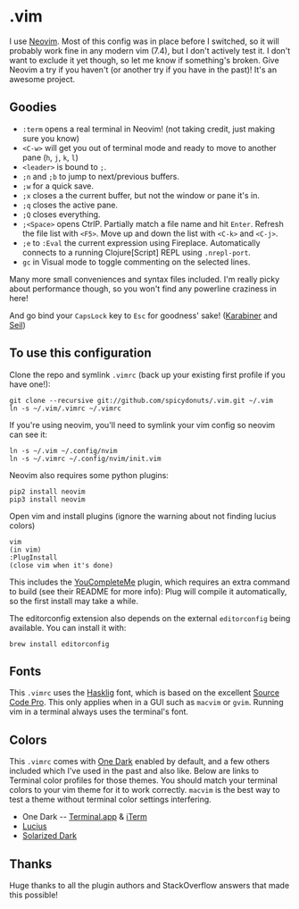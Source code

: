 .vim
====

I use [Neovim](http://neovim.io).  Most of this config was in place before I switched, so it will probably work fine in any modern vim (7.4), but I don't actively test it.  I don't want to exclude it yet though, so let me know if something's broken.
Give Neovim a try if you haven't (or another try if you have in the past)!  It's an awesome project.


Goodies
----
* `:term` opens a real terminal in Neovim! (not taking credit, just making sure you know)
* `<C-w>` will get you out of terminal mode and ready to move to another pane (`h`, `j`, `k`, `l`)
* `<leader>` is bound to `;`.
* `;n` and `;b` to jump to next/previous buffers.
* `;w` for a quick save.
* `;x` closes a the current buffer, but not the window or pane it's in.
* `;q` closes the active pane.
* `;Q` closes everything.
* `;<Space>` opens CtrlP.  Partially match a file name and hit `Enter`.  Refresh the file list with `<F5>`.  Move up and down the list with `<C-k>` and `<C-j>`.
* `;e` to `:Eval` the current expression using Fireplace.  Automatically connects to a running Clojure[Script] REPL using `.nrepl-port`.
* `gc` in Visual mode to toggle commenting on the selected lines.

Many more small conveniences and syntax files included.  I'm really picky about performance though, so you won't find any powerline craziness in here!

And go bind your `CapsLock` key to `Esc` for goodness' sake! ([Karabiner](https://pqrs.org/osx/karabiner/) and [Seil](https://pqrs.org/osx/karabiner/seil.html.en))


To use this configuration
----
Clone the repo and symlink `.vimrc` (back up your existing first profile if you have one!):

```shell
git clone --recursive git://github.com/spicydonuts/.vim.git ~/.vim
ln -s ~/.vim/.vimrc ~/.vimrc
```

If you're using neovim, you'll need to symlink your vim config so neovim can see it:

```shell
ln -s ~/.vim ~/.config/nvim
ln -s ~/.vimrc ~/.config/nvim/init.vim
```

Neovim also requires some python plugins:

```shell
pip2 install neovim
pip3 install neovim
```

Open vim and install plugins (ignore the warning about not finding lucius colors)
```shell
vim
(in vim)
:PlugInstall
(close vim when it's done)
```

This includes the [YouCompleteMe](https://github.com/Valloric/YouCompleteMe) plugin, which requires an extra command to build (see their README for more info):
Plug will compile it automatically, so the first install may take a while.

The editorconfig extension also depends on the external `editorconfig` being available.  You can install it with:
```shell
brew install editorconfig
```


Fonts
----
This `.vimrc` uses the [Hasklig](https://github.com/i-tu/Hasklig/) font, which is based on the excellent [Source Code Pro](http://adobe-fonts.github.io/source-code-pro/).
This only applies when in a GUI such as `macvim` or `gvim`.  Running vim in a terminal always uses the terminal's font.


Colors
----
This `.vimrc` comes with [One Dark]() enabled by default, and a few others included which I've used in the past and also like.  Below are links to Terminal color profiles for those themes.  You should match your terminal colors to your vim theme for it to work correctly.  `macvim` is the best way to test a theme without terminal color settings interfering.

* One Dark -- [Terminal.app](https://github.com/nathanbuchar/atom-one-dark-terminal) & [iTerm](https://github.com/joshdick/onedark.vim)
* [Lucius](https://github.com/jonathanfilip/lucius)
* [Solarized Dark](https://github.com/altercation/solarized)


Thanks
----
Huge thanks to all the plugin authors and StackOverflow answers that made this possible!
